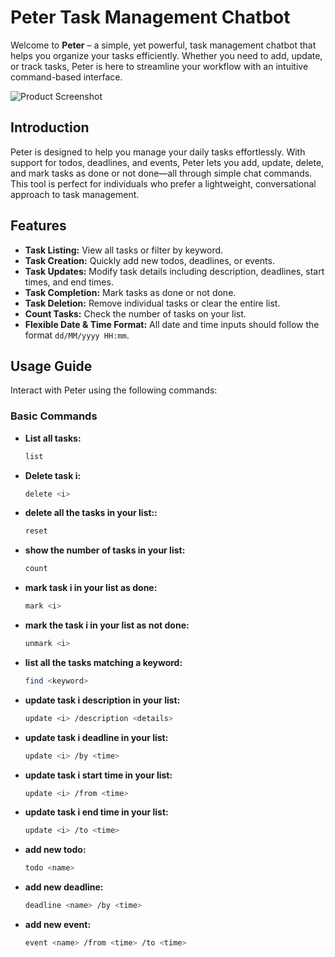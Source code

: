 # Peter Task Management Chatbot

Welcome to **Peter** – a simple, yet powerful, task management chatbot that helps you organize your tasks efficiently. Whether you need to add, update, or track tasks, Peter is here to streamline your workflow with an intuitive command-based interface.

![Product Screenshot](path/to/screenshot.png)  

## Introduction

Peter is designed to help you manage your daily tasks effortlessly. With support for todos, deadlines, and events, Peter lets you add, update, delete, and mark tasks as done or not done—all through simple chat commands. This tool is perfect for individuals who prefer a lightweight, conversational approach to task management.

## Features

- **Task Listing:** View all tasks or filter by keyword.
- **Task Creation:** Quickly add new todos, deadlines, or events.
- **Task Updates:** Modify task details including description, deadlines, start times, and end times.
- **Task Completion:** Mark tasks as done or not done.
- **Task Deletion:** Remove individual tasks or clear the entire list.
- **Count Tasks:** Check the number of tasks on your list.
- **Flexible Date & Time Format:** All date and time inputs should follow the format `dd/MM/yyyy HH:mm`.

## Usage Guide

Interact with Peter using the following commands:

### Basic Commands

- **List all tasks:**  
  ```bash
  list

- **Delete task i:**  
  ```bash
  delete <i>

- **delete all the tasks in your list::**  
  ```bash
  reset

- **show the number of tasks in your list:**  
  ```bash
  count

- **mark task i in your list as done:**  
  ```bash
  mark <i>

- **mark the task i in your list as not done:**  
  ```bash
  unmark <i>

- **list all the tasks matching a keyword:**  
  ```bash
  find <keyword>

- **update task i description in your list:**  
  ```bash
  update <i> /description <details>

- **update task i deadline in your list:**  
  ```bash
  update <i> /by <time>

- **update task i start time in your list:**  
  ```bash
  update <i> /from <time>

- **update task i end time in your list:**  
  ```bash
  update <i> /to <time>

- **add new todo:**  
  ```bash
  todo <name>

- **add new deadline:**  
  ```bash
  deadline <name> /by <time>

- **add new event:**  
  ```bash
  event <name> /from <time> /to <time>
